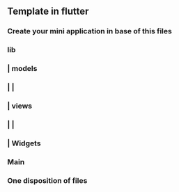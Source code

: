 ## Template in flutter

### Create your mini application in base of this files

###    lib
###     |   models
###     |      |
###     |   views
###     |      |
###     |   Widgets
###    Main

### One disposition of files

